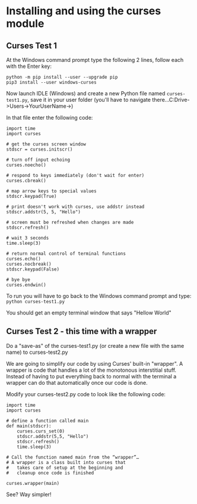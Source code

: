 # Installing and using the curses module #
## Curses Test 1 ##

At the Windows command prompt type the following 2 lines, follow each with the Enter key:
~~~~
python -m pip install --user --upgrade pip
pip3 install --user windows-curses
~~~~

Now launch IDLE (Windows) and create a new Python file named `curses-test1.py`, save it in your user folder (you'll have to navigate there...C:Drive->Users->YourUserName->)

In that file enter the following code:

~~~~
import time
import curses

# get the curses screen window
stdscr = curses.initscr()

# turn off input echoing
curses.noecho()

# respond to keys immediately (don't wait for enter)
curses.cbreak()

# map arrow keys to special values
stdscr.keypad(True)

# print doesn't work with curses, use addstr instead
stdscr.addstr(5, 5, "Hello")

# screen must be refreshed when changes are made
stdscr.refresh()

# wait 3 seconds
time.sleep(3)

# return normal control of terminal functions
curses.echo()
curses.nocbreak()
stdscr.keypad(False)

# bye bye
curses.endwin()
~~~~

To run you will have to go back to the Windows command prompt and type:
`python curses-test1.py`

You should get an empty terminal window that says "Hellow World"

## Curses Test 2 - this time with a wrapper ##

Do a "save-as" of the curses-test1.py (or create a new file with the same name) to curses-test2.py

We are going to simplify our code by using Curses' built-in "wrapper". A wrapper is code that handles a lot of the monotonous interstitial stuff. Instead of having to put everything back to normal with the terminal a wrapper can do that automatically once our code is done.

Modify your curses-test2.py code to look like the following code:

~~~~
import time
import curses

# define a function called main
def main(stdscr):
	curses.curs_set(0)
	stdscr.addstr(5,5, "Hello")
	stdscr.refresh()
	time.sleep(3)

# Call the function named main from the “wrapper”…
# A wrapper is a class built into curses that 
# 	takes care of setup at the beginning and 
#	cleanup once code is finished

curses.wrapper(main)
~~~~

See? Way simpler!
